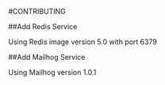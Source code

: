 #CONTRIBUTING

##Add Redis Service

Using Redis image version 5.0 with port 6379

##Add Mailhog Service

Using Mailhog version 1.0.1
